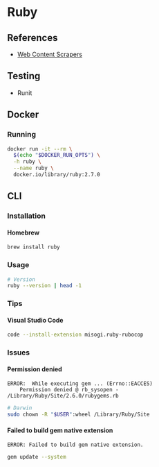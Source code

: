 # Ruby

<!--
Mechanize
Nokogiri

https://code.tutsplus.com/articles/building-your-first-web-scraper-01--cms-27559
https://www.inkoop.io/blog/web-scraping-using-selenium-ruby/
https://www.scrapingdog.com/blog/web-scraping-with-ruby
https://scraperbox.com/blog/web-scraping-with-ruby?utm_campaign=News&utm_medium=Community&utm_source=DataCamp.com
https://learn.co/lessons/ruby-remote-data-practice-scraping
http://merowing.info/2015/01/extracting-data-from-websites-without-api/
http://tutorials.jumpstartlab.com/topics/scraping-with-capybara.html
http://www.mattmorgante.com/technology/webscraper
https://ronanlopes.me/web-crawler-minerando-noticias-em-ruby-com-o-nokogiri/
https://agilie.com/en/blog/case-study-how-we-built-web-scraper-on-ruby-on-rails
https://www.freecodecamp.org/news/how-to-scrape-with-ruby-and-nokogiri-and-map-the-data-bd9febb5e18a/
https://www.botreetechnologies.com/blog/how-to-do-web-scraping-of-a-static-or-dynamic-website-with-ruby-on-rails/
https://scraperbox.com/blog/web-scraping-with-ruby
https://zenscrape.com/web-scraping-ruby/
https://dev.to/amsmo/web-scraping-in-ruby-great-practice-for-aspiring-web-developers-2k5a
https://dev.to/debosthefirst/how-to-build-a-web-scraper-in-ruby-a-covid-19-live-data-example-16o0
https://hackernoon.com/my-journey-building-a-scraper-with-ruby-vx1n3y05
https://itnext.io/building-a-basic-scraper-with-ruby-1cec071ada83
https://rapidapi.com/blog/web-scraping-ruby/
https://sloboda-studio.com/blog/how-to-do-web-scraping-with-ruby/
https://www.scrapingbee.com/blog/web-scraping-ruby/
https://onebitcode.com/web-scraping-com-ruby/
https://medium.com/@jennyjean8675309/web-scraping-with-ruby-and-nokogiri-73e75a6f34ed
-->

<!--
https://www.linkedin.com/learning/ruby-essential-training-part-1-the-basics/learn-the-basics-of-ruby
https://app.pluralsight.com/paths/skill/ruby-language-fundamentals

https://app.pluralsight.com/paths/skill/ruby-language-fundamentals
https://www.linkedin.com/learning/topics/ruby?entityType=COURSE
https://app.pluralsight.com/library/courses/ruby-getting-started/table-of-contents
https://app.pluralsight.com/library/courses/reading-writing-data-ruby/table-of-contents
-->

## References

- [Web Content Scrapers](https://www.ruby-toolbox.com/categories/Web_Content_Scrapers)

## Testing

- Runit

## Docker

### Running

```sh
docker run -it --rm \
  $(echo "$DOCKER_RUN_OPTS") \
  -h ruby \
  --name ruby \
  docker.io/library/ruby:2.7.0
```

## CLI

### Installation

#### Homebrew

```sh
brew install ruby
```

### Usage

```sh
# Version
ruby --version | head -1
```

### Tips

#### Visual Studio Code

```sh
code --install-extension misogi.ruby-rubocop
```

### Issues

#### Permission denied

```log
ERROR:  While executing gem ... (Errno::EACCES)
    Permission denied @ rb_sysopen - /Library/Ruby/Site/2.6.0/rubygems.rb
```

```sh
# Darwin
sudo chown -R "$USER":wheel /Library/Ruby/Site
```

<!-- #### Could not find a valid gem

```log
ERROR: Could not find a valid gem 'rake' (>= 0), here is why: windows
```

```sh
gem sources
gem sources -a http://rubygems.org/
gem sources --remove https://rubygems.org/
gem install rake
``` -->

<!-- #### Certificate verify failed

```log
SSL_connect returned=1 errno=0 state=SSLv3 read server certificate B: certificate verify failed
```

```sh
https://gist.github.com/luislavena/f064211759ee0f806c88
``` -->

#### Failed to build gem native extension

```log
ERROR: Failed to build gem native extension.
```

```sh
gem update --system
```

<!-- #### Psych:Module

```log
private method load called for Psych:Module
```

```sh
gem update --system
``` -->

<!-- #### Token

```log
NoMethodError (undefined method `[]' for nil:NilClass):
```

Need add `{}` or `nil`. -->

<!-- #### Nginx

```log
413 Request Entity Too Large
```

```sh
sudo vim /etc/nginx/sites-available/[appname]

server {
    client_max_body_size 8M;
}
```

```sh
sudo systemctl restart nginx
``` -->

<!-- #### MiniMagick::Error

##### APT

```log
MiniMagick::Error (ImageMagick/GraphicsMagick is not installed):
```

```sh
sudo apt update
sudo apt -y install imagemagick
``` -->
